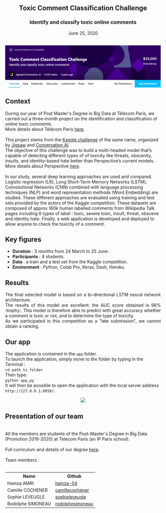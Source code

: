 <div align='center'><h2>Toxic Comment Classification Challenge</h2></div>

<div align='center'><h3>Identify and classify toxic online comments</h2></div>
<div align='center'>June 25, 2020</div>

<br>
<p align="center">
  <img src="kaggle-challenge.png" width="1000"/>
</p>

## Context
During our year of Post Master's Degree in Big Data at Télécom Paris, we carried out a three-month project on the identification and classification of online toxic comments. <br>
More details about Télécom Paris <a href="https://www.telecom-paris.fr/en/post-masters-degree/all-post-masters-degree/post-masters-degree-in-big-data">here</a>.
<br>
<br>
This project stems from the <a href="https://www.kaggle.com/c/jigsaw-toxic-comment-classification-challenge/overview">Kaggle challenge</a> of the same name, organized by <a href="https://jigsaw.google.com/">Jigsaw</a> and <a href="https://conversationai.github.io/">Conversation AI</a>. 
<br>
The objective of this challenge was to build a multi-headed model that’s capable of detecting different types of of toxicity like threats, obscenity, insults, and identity-based hate better than Perspective’s current models.
<br>
More details about Perspective <a href="https://www.perspectiveapi.com/#/home">here</a>.
<br>
<br>
In our study, several deep learning approaches are used and compared. Logistic regression (LR), Long Short-Term Memory Networks (LSTM), Convolutional Networks (CNN) combined with language processing techniques (NLP) and word representation methods (Word Embedding) are studied. These different approaches are evaluated using training and test sets provided by the actors of the Kaggle competition. These datasets are composed of approx 160k human labelled comments from Wikipedia Talk pages including 6 types of label : toxic, severe toxic, insult, threat, obscene and identity hate. Finally, a web application is developed and deployed to allow anyone to check the toxicity of a comment.
<br>


## Key figures
<ul>
  <li><b>Duration</b> : 3 months from 24 March to 25 June.</li>
  <li><b>Participants</b> : 4 students.</li>
  <li><b>Data</b> : a train and a test set from the Kaggle competition.</li>
  <li><b>Environment</b> : Python, Colab Pro, Keras, Dash, Heroku. 
</ul>

## Results

<div align='justify'>
The final selected model is based on a bi-directional LSTM neural network architecture. <br>
The results of this model are excellent: the AUC score obtained is 98% :trophy:. This model is therefore able to predict with great accuracy whether a comment is toxic or not, and to determine the type of toxicity. <br>
As we participated in this competition as a "late submission", we cannot obtain a ranking. 
</div>


## Our app

The application is contained in the ```app``` folder. <br>
To launch the application, simply move to the folder by typing in the Terminal :<br>
```cd path_to_folder``` <br>
Then type: <br>
```python app.py``` <br>
It will then be possible to open the application with the local server address ```http://127.0.0.1:8050/```. <br>

<p align="center">
  <img src="app.gif" width="800"/>
</p>

## Presentation of our team

<br>
All the members are students of the Post-Master's Degree in Big Data (Promotion 2019-2020) at Telecom Paris (an IP Paris school). 
<br>
<br>
Full curriculum and details of our degree <a href="https://www.telecom-paris.fr/en/post-masters-degree/all-post-masters-degree/post-masters-degree-in-big-data">here</a>.
<br>
<br>
Team members :
<br>
<br>

<table class="tg">
  <tr>
    <th class="tg-amwm">Name</th>
    <th class="tg-amwm">Github</th>
  </tr>
  <tr>
    <td class="tg-baqh">Hamza AMRI</td>
    <td class="tg-baqh"><a href="https://github.com/hamza-04">hamza-04</a></td>
  </tr>
  <tr>
    <td class="tg-baqh">Camille COCHENER</td>
    <td class="tg-baqh"><a href="http://github.com/camillecochener">camillecochener</a></td>
  </tr>
  <tr>
    <td class="tg-baqh">Sophie LEVEUGLE</td>
    <td class="tg-baqh"><a href="https://github.com/sophieleveugle">sophieleveugle</a></td>
  </tr>
  <tr>
    <td class="tg-baqh">Rodolphe SIMONEAU</td>
    <td class="tg-baqh"><a href="https://github.com/rodolphesimoneau">rodolphesimoneau</a></td>
  </tr>
</table>



